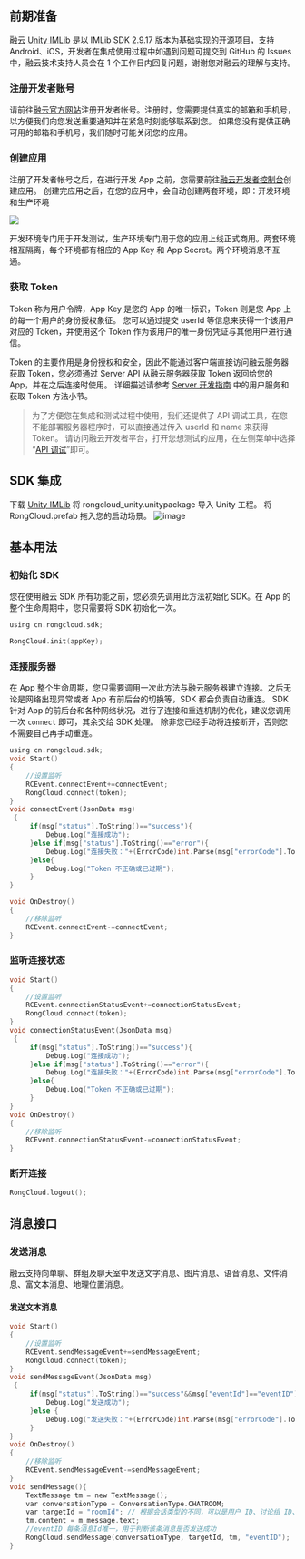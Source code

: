 ## 前期准备

融云 [Unity IMLib](https://github.com/rongcloud/rongcloud-unity-imlib) 是以 IMLib SDK 2.9.17 版本为基础实现的开源项目，支持 Android、iOS，开发者在集成使用过程中如遇到问题可提交到 GitHub 的 Issues 中，融云技术支持人员会在 1 个工作日内回复问题，谢谢您对融云的理解与支持。

### 注册开发者账号

请前往[融云官方网站](https://developer.rongcloud.cn/signup)注册开发者帐号。注册时，您需要提供真实的邮箱和手机号，以方便我们向您发送重要通知并在紧急时刻能够联系到您。
如果您没有提供正确可用的邮箱和手机号，我们随时可能关闭您的应用。

### 创建应用

注册了开发者帐号之后，在进行开发 App 之前，您需要前往[融云开发者控制台](https://developer.rongcloud.cn/signup)创建应用。
创建完应用之后，在您的应用中，会自动创建两套环境，即：开发环境和生产环境

![](https://user-images.githubusercontent.com/1709072/55678058-2bcd1280-5926-11e9-867f-b6964b1bdbaf.png)

开发环境专门用于开发测试，生产环境专门用于您的应用上线正式商用。两套环境相互隔离，每个环境都有相应的 App Key 和 App Secret。两个环境消息不互通。

### 获取 Token

Token 称为用户令牌，App Key 是您的 App 的唯一标识，Token 则是您 App 上的每一个用户的身份授权象征。
您可以通过提交 userId 等信息来获得一个该用户对应的 Token，并使用这个 Token 作为该用户的唯一身份凭证与其他用户进行通信。

Token 的主要作用是身份授权和安全，因此不能通过客户端直接访问融云服务器获取 Token，您必须通过 Server API 从融云服务器获取 Token 返回给您的 App，并在之后连接时使用。
详细描述请参考 [Server 开发指南](https://www.rongcloud.cn/docs/server.html#获取_Token_方法) 中的用户服务和获取 Token 方法小节。

> 为了方便您在集成和测试过程中使用，我们还提供了 API 调试工具，在您不能部署服务器程序时，可以直接通过传入 userId 和 name 来获得 Token。
> 请访问融云开发者平台，打开您想测试的应用，在左侧菜单中选择 “[API 调试](https://developer.rongcloud.cn/apitool/qmZqBYUO1SBO+jDieKo=)”即可。

## SDK 集成

下载 [Unity IMLib](https://github.com/rongcloud/rongcloud-unity-imlib) 将 rongcloud_unity.unitypackage 导入 Unity 工程。
将 RongCloud.prefab 拖入您的启动场景。
![image](https://raw.githubusercontent.com/rongcloud/rongcloud-unity-imlib/master/Docs/images/dropprefab.png)

## 基本用法

### 初始化 SDK

您在使用融云 SDK 所有功能之前，您必须先调用此方法初始化 SDK。在 App 的整个生命周期中，您只需要将 SDK 初始化一次。

```c
using cn.rongcloud.sdk;

RongCloud.init(appKey);
```

### 连接服务器

在 App 整个生命周期，您只需要调用一次此方法与融云服务器建立连接。之后无论是网络出现异常或者 App 有前后台的切换等，SDK 都会负责自动重连。
SDK 针对 App 的前后台和各种网络状况，进行了连接和重连机制的优化，建议您调用一次 `connect` 即可，其余交给 SDK 处理。
除非您已经手动将连接断开，否则您不需要自己再手动重连。

```c
using cn.rongcloud.sdk;
void Start()
{
    //设置监听
    RCEvent.connectEvent+=connectEvent;
    RongCloud.connect(token);
}
void connectEvent(JsonData msg)
 {
     if(msg["status"].ToString()=="success"){
         Debug.Log("连接成功");
     }else if(msg["status"].ToString()=="error"){
         Debug.Log("连接失败："+(ErrorCode)int.Parse(msg["errorCode"].ToString()));
     }else{
         Debug.Log("Token 不正确或已过期");
     }
}

void OnDestroy()
{
    //移除监听
    RCEvent.connectEvent-=connectEvent;
}
```

### 监听连接状态

```c
void Start()
{
    //设置监听
    RCEvent.connectionStatusEvent+=connectionStatusEvent;
    RongCloud.connect(token);
}
void connectionStatusEvent(JsonData msg)
 {
     if(msg["status"].ToString()=="success"){
         Debug.Log("连接成功");
     }else if(msg["status"].ToString()=="error"){
         Debug.Log("连接失败："+(ErrorCode)int.Parse(msg["errorCode"].ToString()));
     }else{
         Debug.Log("Token 不正确或已过期");
     }
}
void OnDestroy()
{
    //移除监听
    RCEvent.connectionStatusEvent-=connectionStatusEvent;
}
```

### 断开连接

```c
RongCloud.logout();
```

## 消息接口

### 发送消息

融云支持向单聊、群组及聊天室中发送文字消息、图片消息、语音消息、文件消息、富文本消息、地理位置消息。

#### 发送文本消息

```c
void Start()
{
    //设置监听
    RCEvent.sendMessageEvent+=sendMessageEvent;
    RongCloud.connect(token);
}
void sendMessageEvent(JsonData msg)
 {
     if(msg["status"].ToString()=="success"&&msg["eventId"]=="eventID"){
         Debug.Log("发送成功");
     }else {
         Debug.Log("发送失败："+(ErrorCode)int.Parse(msg["errorCode"].ToString()));
     }
}
void OnDestroy()
{
    //移除监听
    RCEvent.sendMessageEvent-=sendMessageEvent;
}
void sendMessage(){
    TextMessage tm = new TextMessage();
    var conversationType = ConversationType.CHATROOM;
    var targetId = "roomId"; // 根据会话类型的不同，可以是用户 ID、讨论组 ID、组群 ID 等
    tm.content = m_message.text;
    //eventID 每条消息Id唯一，用于判断该条消息是否发送成功
    RongCloud.sendMessage(conversationType, targetId, tm, "eventID");
}
```
